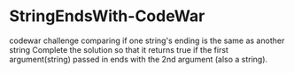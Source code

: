 # StringEndsWith-CodeWar
codewar challenge comparing if one string's ending is the same as another string
Complete the solution so that it returns true if the first argument(string) passed in ends with the 2nd argument (also a string).

